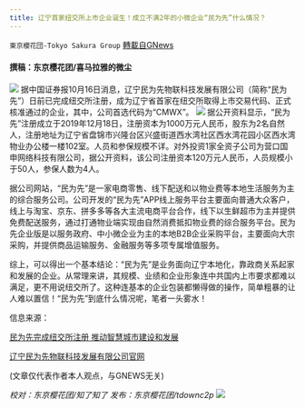 ```yaml
---
title: 辽宁首家纽交所上市企业诞生！成立不满2年的小微企业“民为先”什么情况？
---
```

`東京櫻花団-Tokyo Sakura Group` [轉載自GNews](https://gnews.org/zh-hans/1598554/)

#### 撰稿：东京樱花团/喜马拉雅的微尘
![](https://assets.gnews.org/wp-content/uploads/2021/10/43.png)
据中国证券报10月16日消息，辽宁民为先物联科技发展有限公司（简称“民为先”）日前已完成纽交所注册，成为辽宁省首家在纽交所取得上市交易代码、正式核准通过的企业，其中，公司首选代码为“CMWX”。
![](https://assets.gnews.org/wp-content/uploads/2021/10/454.png)
据公开资料显示，“民为先”注册成立于2019年12月18日，注册资本为1000万元人民币，股东为2名自然人，注册地址为辽宁省盘锦市兴隆台区兴盛街道西水湾社区西水湾花园小区西水湾物业办公楼一楼102室。人员和参保规模不详。对外投资1家全资子公司为营口国申网络科技有限公司，据公开资料，该公司注册资本120万元人民币，人员规模小于50人，参保人数为4人。

据公司网站，“民为先”是一家电商零售、线下配送和以物业费等本地生活服务为主的综合服务公司。公司开发的“民为先”APP线上服务平台主要面向普通大众客户，线上与淘宝、京东、拼多多等各大主流电商平台合作，线下以生鲜超市为主并提供免费配送服务，通过打通物业端实现由自然消费抵扣物业费的综合服务平台。民为先企业版是以服务政府、中小微企业为主的本地B2B企业采购平台，主要面向大宗采购，并提供商品运输服务、金融服务等多项专属增值服务。

综上，可以得出一个基本结论：“民为先”是业务面向辽宁本地化，靠政商关系起家和发展的企业。从常理来讲，其规模、业绩和企业形象连中共国内上市要求都难以满足，更不用说纽交所了。这种连基本的企业包装都懒得做的操作，简单粗暴的让人难以置信！“民为先”到底什么情况呢，笔者一头雾水！

信息来源：

[民为先完成纽交所注册 推动智慧城市建设和发展](http://www.cs.com.cn/ssgs/gsxw/202110/t20211016_6211043.html)

[辽宁民为先物联科技发展有限公司官网](http://www.mwxwl.com/web/qualification.html)

(文章仅代表作者本人观点，与GNEWS无关)

*校对：东京樱花团/知了知了
发布：东京樱花团/tdownc2p*
![](https://assets.gnews.org/wp-content/uploads/2021/08/image0-1-36.jpg)
